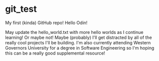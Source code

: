 # git_test

My first (kinda) GitHub repo!
Hello Odin!

May update the hello_world.txt with more hello worlds as I continue learning! Or maybe not!
Maybe (probably) I'll get distracted by all of the really cool projects I'll be building.
I'm also currently attending Western Governors University for a degree in Software Engineering so I'm hoping this can be a really good supplemental resource!
